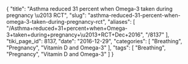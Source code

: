 {
    "title": "Asthma reduced 31 percent when Omega-3 taken during pregnancy \u2013 RCT",
    "slug": "asthma-reduced-31-percent-when-omega-3-taken-during-pregnancy-rct",
    "aliases": [
        "/Asthma+reduced+31+percent+when+Omega-3+taken+during+pregnancy+\u2013+RCT+Dec+2016",
        "/8137"
    ],
    "tiki_page_id": 8137,
    "date": "2016-12-29",
    "categories": [
        "Breathing",
        "Pregnancy",
        "Vitamin D and Omega-3"
    ],
    "tags": [
        "Breathing",
        "Pregnancy",
        "Vitamin D and Omega-3"
    ]
}
